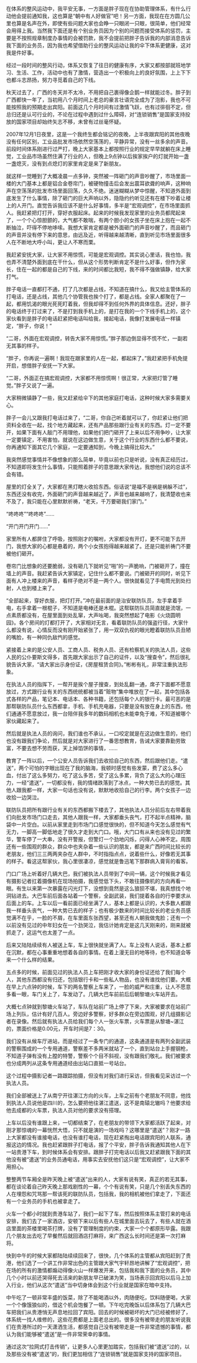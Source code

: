 在体系的整风运动中，我平安无事，一方面是胖子现在在协助管理体系，有什么行动他会提前通知我，这也算是“朝中有人好做官”吧！另一方面，我现在在方圆几公里也算是名声在外，即使有些问题大家也会睁一只眼闭一只眼，很简单，他们经常会用得上我。当然我下面还是有个别业务员因为个别的问题而接受体系的惩罚，主要是不按照规章制度办事情的会被罚款，我不会提前把胖子告诉我的内部消息告诉我下面的业务员，因为我也希望借助行业的整风运动让我的伞下体系更健康，这对我是件好事。

经过一段时间的整风行动，体系又恢复了往日的健康有序，大家又都按部就班地学习、生活、工作，活动中也有了激情，营造出一个积极向上的良好氛围，上上下下也都斗志昂扬，努力寻觅着自己的下线。

秋天过去了，广西的冬天并不太冷，不用把自己裹得像企鹅一样就能过冬。胖子到广西都快一年了，当初用八个月时间上老总的豪言壮语完全成为了泡影，我也不可能按照我的预期走出宾阳。前面这几个月时间有过激情飞跃，也有过徘徊不定，但总归还是认可行业的，不论在过程中遇到过什么障碍，对“连锁销售”是国家支持投放的国家项目却始终矢志不移，未曾有过丝毫怀疑。

2007年12月1日夜里，这是一个我终生都会铭记的夜晚，上半夜跟宾阳的其他夜晚没有任何区别，工业品批发市场依然空荡荡的，平静异常，没有一丝多余的声音。前段时间体系刚进行过严打，晚上大家基本上都按照行业的规定早早就躺在床上睡觉，工业品市场虽然住满了行业的人，但晚上9点钟以后挨家挨户的灯就开始一盏一盏熄灭，没有到点熄灯的家里肯定是来了新朋友。

就这样一觉睡到了大概凌晨一点多钟，突然被一阵砸门的声音吵醒了，市场里面一楼的大门基本上都是铝合金卷帘门，被硬物撞击后会发出震耳欲聋的响声，这种响声在空荡荡的批发市场里面回荡，久久不绝。迷迷糊糊从梦中惊醒，不知道外面到底发生了什么事情，除了砸门的巨大声响以外，隐隐约约听见还有在楼下吵着让楼上的人开门。直觉告诉我应该不是什么好事情，多半是“宏观调控”，在市场里面抓人。我赶紧把灯打开，穿好衣服起床。起来的时候我发现家里的业务员都爬起来了，一个个心惊胆颤的，大气都不敢喘，有两个胆小的女孩子坐在床上抱在一起不断抽泣，吓得不停地哆嗦。我想大家肯定都是被外面砸门的声音吵醒了，而且砸门的声音并没有停下来的意思，由远及近，听得越来越清晰，直到听见市场里面很多人在不断地大呼小叫，更让人不寒而栗。

我赶紧安抚大家，让大家不用惊慌，可能是宏观调控。其实说心里话，我也怕，我也弄不清楚外面到底在干什么，但从这个形势判断肯定不是什么好事，但作为家长，住在一起的都是自己的下线，来的时间都比我短，我不得不强做镇静，给大家打气。

胖子电话一直都打不通，打了几次都是占线，不知道在搞什么，我又给主管体系的打电话，还是占线，其他几个协管我也挨个打了，都是占线。全家人都聚在了一起，都用饥渴的眼光死死盯着我，但我却得不到任何外界的具体信息。还好，胖子的电话终于打过来了，不是打到我手机上的，是打在我的一个下线手机上的，这个家伙看到是胖子的电话赶紧把电话叫给我，接起电话，我像打发展电话一样镇定，“胖子，你说！”

“二哥，外面在宏观调控，转告大家不用惊慌。”胖子那边倒显得不慌不忙，一副若无其事的样子。

“胖子，你再说一遍啊！我现在跟家里的人在一起，都起床了。”我赶紧把手机免提开启，想借胖子安抚一下大家。

“二哥，外面正在搞宏观调控，大家都不用惊慌啊！很正常，大家把灯管了睡觉。”胖子又说了一遍。

大家稍微镇静了一些，我又赶紧给伞下的其他家庭打电话，这种时候大家多需要关心。

胖子一会儿又跟我打电话过来了，“二哥，你自己听着就可以了，你赶紧让他们把资料全收在一起，找个地方藏起来，还有产品那些跟行业有关的东西。灯一定不要开，如果下面有人敲门不用理他，如果他们把门砸开了上来以后不用争吵，让大家一定要镇定，不用害怕，就说在这边做生意，关于这个行业的东西什么都不要说，你再通知下面其它几个家庭，一定要通知到，今晚上搞得比较大。”

我突然感觉事情并不像想象的那么简单，毕竟以前也只是听说，没有真正经历过，不知道即将发生什么事情，只能照着胖子的意思跟大家传达，我想他们说的总该不会有错。

屋里的灯全关了，大家都在黑灯瞎火收拾东西。俗话说“是福不是祸是祸躲不过”，东西还没有收完，外面砸门的声音越来越近了，声音也越来越响了，我清楚收也来不及了，我只能在心里默默祈祷，“老天，千万要砸我们家门。”

“咚咚咚”“咚咚咚”……

“开门开门开门……”

家里所有人都屏住了呼吸，按照刚才的嘱咐，大家都没有开灯，更不可能下去开门，我想大家的心都是悬着的，两个小女孩抱得越来越紧了。还是只能祈祷门不要被他们砸开。

卷帘门比想象的还要脆弱，没有砸几下就听见“啪”的一声脆响，门被砸开了，撞在墙上的声音。我赶紧告诉大家镇定，记住什么都不要说。门被砸开的同时，听见下面有人冲上楼来的声音，看样子绝对不是一两个人。很快就看见了手电筒光到处扫射，人也到楼上来了。

“全部起来，穿好衣服，把灯打开。”冲在最前面的是治安联防队员，左手拿着手电，右手拿着一根棍子，不知道是电棒还是木棍。这帮联防队员简直就是流氓，一点素质都没有，在屋里面到处乱窜，大声吆喝，我突然想起了电影《火烧圆明园》。各个房间的灯都打开了，大家相对无言，看着联防队员的强盗行径，大家什么都没有说，心情反而没有刚开始紧张了，用一双双仇视的眼光瞪着联防队员丑陋的嘴脸，有一种同仇敌忾的感觉。

紧接着上来的是公安人员、工商人员、税务人员、还有检察机关的执法人员，这些人民的公仆要斯文得多，首先跟大家出示了自己的证件，以及“搜查令”，然后很礼貌告诉大家，“请大家出示身份证，《房屋租赁合同》。”彬彬有礼，非常注重执法形象。

在执法人员的指挥下，一帮开是挨个屋子搜查，到处乱翻一通，席子下面都不愿意放过，方式跟行业有关的东西统统都被当着“赃物”集中堆放在了一起，其中包括各式各样的产品，笔记本、电话本、各种书籍，还包括每个人的银行卡。最可恶的是那帮联防队员什么东西都拿，手机、手机充电器，只要是没有放在身上的东西，他们通通不愿意放过，我一台陪伴我多年的数码相机也未能幸免于难，不知道被哪个家伙藏起来了。

然后就是执法人员的询问，我们谁也不承认，一口咬定就是在这边做生意的，他们也没有跟我们争论，然后就是对大家进行了一番思想教育，告诫大家要靠勤劳致富，不要去想不劳而获，天上掉馅饼的事情，……

教育了一阵以后，一个公安人员告诉我们去收拾自己的东西，然后跟他们走。“遣送”，两个可怕的字眼出现在了我的脑海，我顿时感觉有些发蒙，费了这么多心血，付出了这么多努力，吃了这么多苦，受了这么多累，背负了这么大的心理压力，一经“遣送”，一切都没有，我的情绪跌落到了冰点，一种大势已去的感觉。其他人跟我都一样，大家一句话也没有说，默默地收拾自己的行李。两个女孩子一边收拾一边哭泣。

联防队员把所有跟行业有关的东西都搬下楼去了，其他执法人员分前后左右带着我们向批发市场门口走去，其他人跟我一样，大家都垂头丧气，打不起半点精神，脑袋中一片空白。以前从家里走到市场门口感觉很快的，但不知道今天怎么感觉有气无力，一脚高一脚低地走了很久才走到大门口。哦，大门口有从来也没有见过的繁华，警车停了一大串，没有开警报，但警灯一个劲地闪烁，闪得人心神不定。周围还有一些围观的群众，群众中也夹杂着一些认识的朋友，都是来广西时间比较长的老朋友，他们三三两两夹杂在人群中，不时指指点点，说着些什么，好像若无其事的样子。看这这帮家伙，我心里很凄凉，感觉就是鲁迅笔下那群病入膏肓的看客。

门口广场上听着好几辆大巴，我们被执法人员带到了中间一辆，这个时候我才看见有摄影记者扛着摄像机在现场拍摄，我感觉低下头，不敢往摄像机的方向再看一眼。有生以来第一次暴露在闪光灯下，没想到竟然是这么狼狈不堪，我真想找个地洞钻进去。大巴车前后面各站着一个警察，全副武装，我们提着各自的行李要求从后面上的车。上车以后一看前面已经坐满了人，基本上都是认识的，大多数人都跟我一样垂头丧气，一种大势已去的样子；也有极少数来的时间比较长的老业务员感觉满不在乎，一脸的不屑，在车里面东张西望，甚至还有人朝我做鬼脸；还有一个以前没有见过的中年妇女在一个劲哭泣，我估计她肯定是这几天刚来的，刚来就被抓走了，这运气也太差了一点。

后来又陆陆续续有人被送上车，车上很快就坐满了人。车上没有人说话，基本上都在沉默，都在心事重重地想着各自的事情。在着上漫无目的地等待，也不知道会等来一个什么样的结果。

五点多的时候，前面见过的执法人员上车把刚才收大家的身份证还给了我们每个人，其他东西都没有归还，包括银行卡和一些私人物品，也没有谁找他们要。大概在早上六点钟的时候，车下的两名警察上车来了，一脸的威严和庄重，让人不愿意多看一眼，车门关上了，车发动了。几辆大巴车前前后后朝黎塘火车站开去。

大概七点钟就到黎塘火车站了，车队在站前广场上停了下来，大家被要求在站前广场上列队，估计有好几百人。旁边好多警察，好多群众在旁边围观，好几组摄影记者在录像。然后就有执法人员给我们每个人一张火车票，火车票是从黎塘~湛江的，票面价格是0.00元，开车时间是7：30。

我们没有从候车厅进站，而是经过了一条专门的通道，这条通道是有两列全副武装的警察围成的一个专用通道，警察差不多两米就站了一个，直到站台上手握钢枪，不知道子弹有没有上膛的特警，警察个个目不斜视，没有跟我们敬礼。我们被要求也分成两列从这条专用通道经由出站口直抵一号站台。

这个过程中摄影记者一路跟踪拍摄，但没有对我们进行采访，但我看见采访过一个执法人员。

我们全部被送上了从南宁开往湛江方向的火车，上车之前有个老朋友不同意，他找到执法人员说他是四川的，怎么要把他往湛江遣送，这不是南辕北辙吗？他要求给他去成都的火车票，执法人员对他的要求没有搭理。

上车以后没有谁跟上来，一切都结束了，在老朋友的带领下大家都活跃了起来，对刚才那惊魂的一幕恍然大悟，只不就是演的一场戏吗？这哪里是“遣送”？刚才一路上大家都没有谁接电话，也没有谁打电话，现在赶紧掏出电话跟宾阳的人联系，通报这边的情况。我也赶紧跟胖子打电话，报了个平安，胖子告诉我通知其他人在下一站贵港下车，到时候体系会有安排。跟胖子打完电话以后我又赶紧跟我下面的其他没有被“遣送”的业务员通电话，用事实去安抚他们这只是“宏观调控”，让大家不用担心。

整整两节车厢全是昨天晚上被“遣送”出来的人，大家有说有笑，真正的若无其事，都在谈论着自己昨天晚上那戏剧性的一幕，个个有说有笑，只是几个别丢失东西的人在埋怨和咒骂那一帮该死的联防队员，包括我，我的相机被他们拿走了，下面还有一个业务员的手机也被拿走了。

火车一个都小时就到贵港车站了，我们一起下了车，然后按照体系主管打来的电话安排，我们去了一家酒店，安顿下来以后有些人在城里面去玩去了，有些人就在酒店里面的茶楼里喝茶打牌，没有了管理制度的约束，大家一个个都原形毕露。我跟几个朋友出去吃了早餐然后就回酒店打麻将，来广西这么长时间还是第一次打麻将。

快到中午的时候大家都陆陆续续回来了，很快，几个体系的主管都从宾阳赶到了贵港，他们选了一个讲工作非常出色的主管跟大家气宇轩昂地讲解了“宏观调控”，把在场的所有的激情都煽动得像火山一样爆发开来，包括我和我下面的业务员，其中几个小时以前还哭得死去活来的新朋友早已破涕为笑，当场表示回宾阳以后马上加入行业，他们从这次“遣送”当中切身体会到这个行业就是国家在暗中支持。

中午吃了一顿非常丰盛的饭菜，除了不能喝酒以外，肉随便吃，饮料随便喝，大家一个个像饿狼似的，借这个机会饱餐了一顿。下午吃完晚饭以后体系包了几辆大巴车把我们从贵港悄无声息地拉回了宾阳。回去的时候被砸坏的大门已经被修好了，体系统一找人维修的，这些花费都是上面老总出的。很多没有被带走的朋友听说我们在贵港所过的一天潇洒生活，都感觉自己没有被带走是一件非常遗憾的事情，都认为我们能够被“遣送”是一件非常荣幸的事情。

通过这次“拉网式打击传销”，让更多人心里更加踏实，包括我们被“遣送”过的，以及那些没有被“遣送”的，我们更加相信了“连锁销售”就是国家支持的国家项目。
